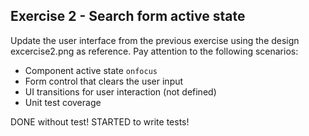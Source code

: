 ## Exercise 2 - Search form active state

Update the user interface from the previous exercise using the design excercise2.png as reference. Pay attention to the following scenarios:

- Component active state `onfocus`
- Form control that clears the user input
- UI transitions for user interaction (not defined)
- Unit test coverage

DONE without test!
STARTED to write tests!